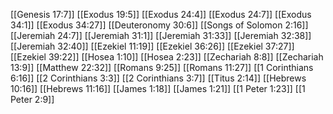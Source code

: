 [[Genesis 17:7]]
[[Exodus 19:5]]
[[Exodus 24:4]]
[[Exodus 24:7]]
[[Exodus 34:1]]
[[Exodus 34:27]]
[[Deuteronomy 30:6]]
[[Songs of Solomon 2:16]]
[[Jeremiah 24:7]]
[[Jeremiah 31:1]]
[[Jeremiah 31:33]]
[[Jeremiah 32:38]]
[[Jeremiah 32:40]]
[[Ezekiel 11:19]]
[[Ezekiel 36:26]]
[[Ezekiel 37:27]]
[[Ezekiel 39:22]]
[[Hosea 1:10]]
[[Hosea 2:23]]
[[Zechariah 8:8]]
[[Zechariah 13:9]]
[[Matthew 22:32]]
[[Romans 9:25]]
[[Romans 11:27]]
[[1 Corinthians 6:16]]
[[2 Corinthians 3:3]]
[[2 Corinthians 3:7]]
[[Titus 2:14]]
[[Hebrews 10:16]]
[[Hebrews 11:16]]
[[James 1:18]]
[[James 1:21]]
[[1 Peter 1:23]]
[[1 Peter 2:9]]
